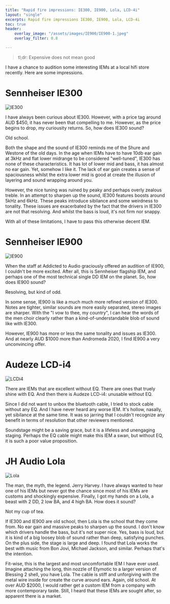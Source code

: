 ```yaml
---
title: "Rapid fire impressions: IE300, IE900, Lola, LCD-4i"
layout: "single"
excerpts: Rapid fire impressions IE300, IE900, Lola, LCD-4i
toc: true
header:
    overlay_image: "/assets/images/IE900/IE900-1.jpeg"
    overlay_filter: 0.8

---
```


> tl;dr: Expensive does not mean good

I have a chance to audition some interesting IEMs at a local hifi store recently. Here are some impressions.

# Sennheiser IE300

![IE300](/assets/images/IE300/IE300-1.jpeg)

I have always been curious about IE300. However, with a price tag around AUD $450, it has never been that compelling to me. However, as the price begins to drop, my curiousity returns. So, how does IE300 sound?

Old school. 

Both the shape and the sound of IE300 reminds me of the Shure and Westone of the old days. In the age when IEMs have to have 10db ear gain at 3kHz and flat lower midrange to be considered "well-tuned", IE300 has none of these characteristics. It has lot of lower mid and bass, it has almost no ear gain. Yet, somehow I like it. The lack of ear gain creates a sense of spaciousness whilst the extra lower mid is good at create the illusion of layering and sound wrapping around you. 

However, the nice tuning was ruined by peaky and perhaps overly zealous treble. In an attempt to sharpen up the sound, IE300 features boosts around 5kHz and 6kHz. These peaks introduce sibilance and some weirdness to tonality. These issues are exacerbated by the fact that the drivers in IE300 are not that resolving. And whilst the bass is loud, it's not firm nor snappy. 

With all of these limitations, I have to pass this otherwise decent IEM. 

# Sennheiser IE900

![IE900](/assets/images/IE900/IE900-1.jpeg)

When the staff at Addicted to Audio graciously offered an audition of IE900, I couldn't be more excited. After all, this is Sennheiser flagship IEM, and perhaps one of the most technical single DD IEM on the planet. So, how does IE900 sound?

Resolving, but kind of odd. 

In some sense, IE900 is like a much much more refined version of IE300. Notes are tighter, similar sounds are more easily separated, stereo images are sharper. With the "I vow to thee, my country", I can hear the words of the men choir clearly rather than a kind-of-understandable blob of sound like with IE300. 

However, IE900 has more or less the same tonality and issues as IE300. And at nearly AUD $1000 more than Andromeda 2020, I find IE900 a very unconvincing offer. 

# Audeze LCD-i4

![LCDi4](/assets/images/LCDi4/LCDi4-1.jpeg)

There are IEMs that are excellent without EQ. There are ones that truely shine with EQ. And then there is Audeze LCD-i4: unusable without EQ. 

Since I did not want to unbox the bluetooth cable, I tried to stock cable without any EQ. And I have never heard any worse IEM. It's hollow, nasally, yet sibilance at the same time. It was so jarring that I couldn't recognize any benefit in terms of resolution that other reviewers mentioned. 

Soundstage might be a saving grace, but it is a lifeless and unengaging staging. Perhaps the EQ cable might make this IEM a swan, but without EQ, it is such a poor value proposition.

# JH Audio Lola

![Lola](/assets/images/Lola/Lola-1.jpeg)

The man, the myth, the legend. Jerry Harvey. I have always wanted to hear one of his IEMs but never got the chance since most of his IEMs are customs and shockingly expensive. Finally, I got my hands on a Lola, a beast with 2 DD, 2 low BA, and 4 high BA. How does it sound?

Not my cup of tea. 

If IE300 and IE900 are old school, then Lola is the school that they come from. No ear gain and massive peaks to sharpen up the sound. I don't know which drivers handle the bass, but it's not super nice. Yes, bass is loud, but it is kind of a big loosey blob of sound rather than deep, satisfying punches. On the plus side, the stage is large and deep. I found that Lola works the best with music from  Bon Jovi, Michael Jackson, and similar. Perhaps that's the intention. 

Fit-wise, this is the largest and most uncomfortable IEM I have ever used. Imagine attaching the long, thin nozzle of Etymotic to a larger version of Blessing 2 shell, you have Lola. The cable is stiff and unforgiving with the metal wire inside for create the curve around ears. Again, old school. At over AUD $2000, I would rather get a custom IEM from a company with more contemporary taste. Still, I heard that these IEMs are sought after, so apparent there is a market.